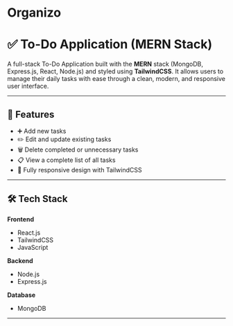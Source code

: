 # Organizo
# ✅ To-Do Application (MERN Stack)

A full-stack To-Do Application built with the **MERN** stack (MongoDB, Express.js, React, Node.js) and styled using **TailwindCSS**. It allows users to manage their daily tasks with ease through a clean, modern, and responsive user interface.

---

## 🚀 Features

- ➕ Add new tasks
- ✏️ Edit and update existing tasks
- 🗑️ Delete completed or unnecessary tasks
- 📋 View a complete list of all tasks
- 📱 Fully responsive design with TailwindCSS

---

## 🛠️ Tech Stack

**Frontend**  
- React.js  
- TailwindCSS  
- JavaScript  

**Backend**  
- Node.js  
- Express.js  

**Database**  
- MongoDB

---


